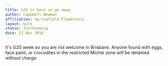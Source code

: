 ```yaml
---
title: G20 is here so go away
author: Campbell Newman
affiliation: Springfield Elementary
layout: bite
status: forthcoming
date: 12 Nov 2014
---
```


It's G20 week so you are not welcome in Brisbane.  Anyone found with eggs, face paint, or crocodiles in the restricted Michie zone will be detained without charge.